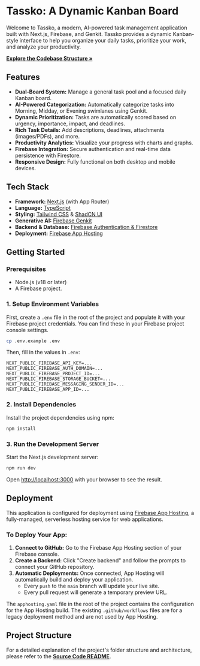 
# Tassko: A Dynamic Kanban Board

Welcome to Tassko, a modern, AI-powered task management application built with Next.js, Firebase, and Genkit. Tassko provides a dynamic Kanban-style interface to help you organize your daily tasks, prioritize your work, and analyze your productivity.

[**Explore the Codebase Structure &raquo;**](./src/README.md)

## Features

-   **Dual-Board System:** Manage a general task pool and a focused daily Kanban board.
-   **AI-Powered Categorization:** Automatically categorize tasks into Morning, Midday, or Evening swimlanes using Genkit.
-   **Dynamic Prioritization:** Tasks are automatically scored based on urgency, importance, impact, and deadlines.
-   **Rich Task Details:** Add descriptions, deadlines, attachments (images/PDFs), and more.
-   **Productivity Analytics:** Visualize your progress with charts and graphs.
-   **Firebase Integration:** Secure authentication and real-time data persistence with Firestore.
-   **Responsive Design:** Fully functional on both desktop and mobile devices.

## Tech Stack

-   **Framework:** [Next.js](https://nextjs.org/) (with App Router)
-   **Language:** [TypeScript](https://www.typescriptlang.org/)
-   **Styling:** [Tailwind CSS](https://tailwindcss.com/) & [ShadCN UI](https://ui.shadcn.com/)
-   **Generative AI:** [Firebase Genkit](https://firebase.google.com/docs/genkit)
-   **Backend & Database:** [Firebase Authentication & Firestore](https://firebase.google.com/)
-   **Deployment:** [Firebase App Hosting](https://firebase.google.com/docs/app-hosting)

## Getting Started

### Prerequisites

-   Node.js (v18 or later)
-   A Firebase project.

### 1. Setup Environment Variables

First, create a `.env` file in the root of the project and populate it with your Firebase project credentials. You can find these in your Firebase project console settings.

```bash
cp .env.example .env
```

Then, fill in the values in `.env`:

```
NEXT_PUBLIC_FIREBASE_API_KEY=...
NEXT_PUBLIC_FIREBASE_AUTH_DOMAIN=...
NEXT_PUBLIC_FIREBASE_PROJECT_ID=...
NEXT_PUBLIC_FIREBASE_STORAGE_BUCKET=...
NEXT_PUBLIC_FIREBASE_MESSAGING_SENDER_ID=...
NEXT_PUBLIC_FIREBASE_APP_ID=...
```

### 2. Install Dependencies

Install the project dependencies using npm:

```bash
npm install
```

### 3. Run the Development Server

Start the Next.js development server:

```bash
npm run dev
```

Open [http://localhost:3000](http://localhost:3000) with your browser to see the result.

## Deployment

This application is configured for deployment using [Firebase App Hosting](https://firebase.google.com/docs/app-hosting), a fully-managed, serverless hosting service for web applications.

### To Deploy Your App:

1.  **Connect to GitHub:** Go to the Firebase App Hosting section of your Firebase console.
2.  **Create a Backend:** Click "Create backend" and follow the prompts to connect your GitHub repository.
3.  **Automatic Deployments:** Once connected, App Hosting will automatically build and deploy your application.
    -   Every `push` to the `main` branch will update your live site.
    -   Every pull request will generate a temporary preview URL.

The `apphosting.yaml` file in the root of the project contains the configuration for the App Hosting build. The existing `.github/workflows` files are for a legacy deployment method and are not used by App Hosting.

## Project Structure

For a detailed explanation of the project's folder structure and architecture, please refer to the [**Source Code README**](./src/README.md).
